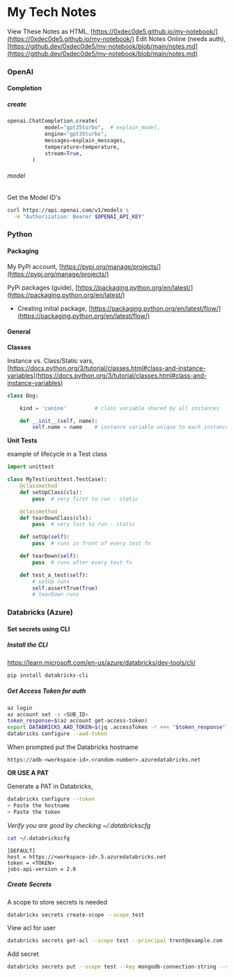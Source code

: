 # My Tech Notes

View These Notes as HTML, [https://0xdec0de5.github.io/my-notebook/](https://0xdec0de5.github.io/my-notebook/)
Edit Notes Online (needs auth), [https://github.dev/0xdec0de5/my-notebook/blob/main/notes.md](https://github.dev/0xdec0de5/my-notebook/blob/main/notes.md)

### OpenAI

#### Completion

##### create

```python
openai.ChatCompletion.create(
            model="gpt35turbo",  # explain_model,
            engine="gpt35turbo",
            messages=explain_messages,
            temperature=temperature,
            stream=True,
        )
```

###### model

Get the Model ID's 

```bash
curl https://api.openai.com/v1/models \
  -H "Authorization: Bearer $OPENAI_API_KEY"
```

### Python

#### Packaging

My PyPi account, [https://pypi.org/manage/projects/](https://pypi.org/manage/projects/)

PyPi packages (guide), [https://packaging.python.org/en/latest/](https://packaging.python.org/en/latest/)

- Creating initial package, [https://packaging.python.org/en/latest/flow/](https://packaging.python.org/en/latest/flow/)

#### General

__Classes__

Instance vs. Class/Static vars, [https://docs.python.org/3/tutorial/classes.html#class-and-instance-variables](https://docs.python.org/3/tutorial/classes.html#class-and-instance-variables)

```python
class Dog:

    kind = 'canine'         # class variable shared by all instances

    def __init__(self, name):
        self.name = name    # instance variable unique to each instance

```

__Unit Tests__

example of lifecycle in a Test class

```python
import unittest

class MyTest(unittest.TestCase):
    @classmethod
    def setUpClass(cls):
        pass  # very first to run - static

    @classmethod
    def tearDownClass(cls):
        pass  # very last to run - static

    def setUp(self):
        pass  # runs in front of every test fn

    def tearDown(self):
        pass  # runs after every test fn

    def test_a_test(self):
        # setUp runs
        self.assertTrue(True)
        # tearDown runs

```

### Databricks (Azure)

#### Set secrets using CLI

##### Install the CLI
https://learn.microsoft.com/en-us/azure/databricks/dev-tools/cli/

```bash
pip install databricks-cli
```

##### Get Access Token for auth

```bash
az login
az account set -s <SUB_ID>
token_response=$(az account get-access-token)
export DATABRICKS_AAD_TOKEN=$(jq .accessToken -r <<< "$token_response")
databricks configure --aad-token
```

When prompted put the Databricks hostname

```
https://adb-<workspace-id>.<random-number>.azuredatabricks.net
```

**OR USE A PAT**

Generate a PAT in Databricks,

```bash
databricks configure --token
> Paste the hostname
> Paste the token
```

_Verify you are good by checking ~/.databrickscfg_

```bash
cat ~/.databrickscfg
```

```
[DEFAULT]
host = https://<workspace-id>.5.azuredatabricks.net
token = <TOKEN>
jobs-api-version = 2.0
```

##### Create Secrets

A scope to store secrets is needed

```bash
databricks secrets create-scope --scope test
```

View acl for user

```bash
databricks secrets get-acl --scope test --principal trent@example.com
```

Add secret

```bash
databricks secrets put --scope test --key mongodb-connection-string --string-value mongo://...
```